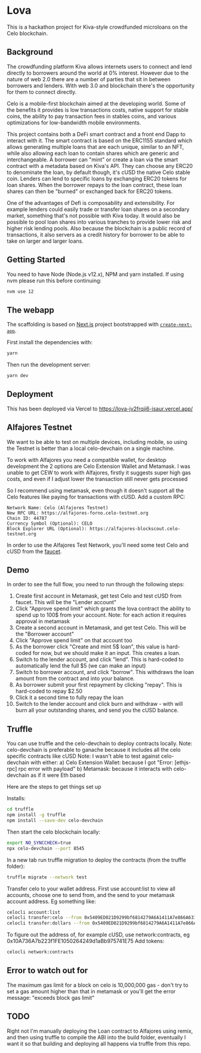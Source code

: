 # Lova

This is a hackathon project for Kiva-style crowdfunded microloans on the Celo blockchain.

## Background

The crowdfunding platform Kiva allows internets users to connect and lend directly to borrowers around the world at 0% interest. However due to the nature of web 2.0 there are a number of parties that sit in between borrowers and lenders. With web 3.0 and blockchain there's the opportunity for them to connect directly.

Celo is a mobile-first blockchain aimed at the developing world. Some of the benefits it provides is low transactions costs, native support for stable coins, the ability to pay transaction fees in stables coins, and various optimizations for low-bandwidth mobile environments.

This project contains both a DeFi smart contract and a front end Dapp to interact with it. The smart contract is based on the ERC1155 standard which allows generating multiple loans that are each unique, similar to an NFT, while also allowing each loan to contain shares which are generic and interchangeable. A borrower can "mint" or create a loan via the smart contract with a metadata based on Kiva's API. They can choose any ERC20 to denominate the loan, by default though, it's cUSD the native Celo stable coin. Lenders can lend to specific loans by exchanging ERC20 tokens for loan shares. When the borrower repays to the loan contract, these loan shares can then be "burned" or exchanged back for ERC20 tokens.

One of the advantages of Defi is composability and extensibility. For example lenders could easily trade or transfer loan shares on a secondary market, something that's not possible with Kiva today. It would also be possible to pool loan shares into various tranches to provide lower risk and higher risk lending pools. Also because the blockchain is a public record of transactions, it also servers as a credit history for borrower to be able to take on larger and larger loans.

## Getting Started

You need to have Node (Node.js v12.x), NPM and yarn installed. If using nvm please run this before continuing:
```bash
nvm use 12
```

## The webapp

The scaffolding is based on [Next.js](https://nextjs.org/) project bootstrapped with [`create-next-app`](https://github.com/vercel/next.js/tree/canary/packages/create-next-app).

First install the dependencies with:
```bash
yarn
```

Then run the development server:

```bash
yarn dev
```

## Deployment

This has been deployed via Vercel to https://lova-jv2frqji6-jsaur.vercel.app/

## Alfajores Testnet

We want to be able to test on multiple devices, including mobile, so using the Testnet is better than a local celo-devchain on a single machine.

To work with Alfajores you need a compatible wallet, for desktop development the 2 options are Celo Extension Wallet and Metamask.
I was unable to get CEW to work with Alfajores, firstly it suggests super high gas costs, and even if I adjust lower the transaction still never gets processed

So I recommend using metamask, even though it doesn't support all the Celo features like paying for transactions with cUSD.
Add a custom RPC:
```
Network Name: Celo (Alfajores Testnet)
New RPC URL: https://alfajores-forno.celo-testnet.org
Chain ID: 44787
Currency Symbol (Optional): CELO
Block Explorer URL (Optional): https://alfajores-blockscout.celo-testnet.org
```

In order to use the Alfajores Test Network, you'll need some test Celo and cUSD from the [faucet](https://celo.org/developers/faucet).

## Demo

In order to see the full flow, you need to run through the following steps:
1. Create first account in Metamask, get test Celo and test cUSD from faucet. This will be the "Lender account"
2. Click "Approve spend limit" which grants the lova contract the ability to spend up to 100$ from your account. Note: for each action it requires approval in metamask
3. Create a second account in Metamask, and get test Celo. This will be the "Borrower account"
4. Click "Approve spend limit" on that account too
5. As the borrower click "Create and mint 5$ loan", this value is hard-coded for now, but we should make it an input. This creates a loan.
6. Switch to the lender account, and click "lend". This is hard-coded to automatically lend the full $5 (we can make an input)
7. Switch to borrower account, and click "borrow". This withdraws the loan amount from the contract and into your balance.
8. As borrower submit your first repayment by clicking "repay". This is hard-coded to repay $2.50
9. Click it a second time to fully repay the loan
10. Switch to the lender account and click burn and withdraw - with will burn all your outstanding shares, and send you the cUSD balance.


## Truffle

You can use truffle and the celo-devchain to deploy contracts locally.
Note: celo-devchain is preferable to ganache because it includes all the celo specific contracts like cUSD
Note: I wasn't able to test against celo-devchain with either: 
a) Celo Extension Wallet: because I got "Error: [ethjs-rpc] rpc error with payload"
b) Metamask: because it interacts with celo-devchain as if it were Eth based

Here are the steps to get things set up

Installs:
```bash
cd truffle
npm install -g truffle
npm install --save-dev celo-devchain
```

Then start the celo blockchain locally:
```bash
export NO_SYNCCHECK=true
npx celo-devchain --port 8545
```

In a new tab run truffle migration to deploy the contracts (from the truffle folder):
```bash
truffle migrate --network test
```

Transfer celo to your wallet address. First use account:list to view all accounts, choose one to send from, and the send to your metamask account address.
Eg something like:
```bash
celocli account:list
celocli transfer:celo --from 0x5409ED021D9299bf6814279A6A1411A7e866A631 --to 0x817aBe07b808174Fc19AcE032d94a7213D8A76d8 --value 1000000000000000000000
celocli transfer:dollars --from 0x5409ED021D9299bf6814279A6A1411A7e866A631 --to 0x817aBe07b808174Fc19AcE032d94a7213D8A76d8 --value 1000000000000000000000
```

To figure out the address of, for example cUSD, use network:contracts, eg 0x10A736A7b223f1FE1050264249d1aBb975741E75
Add tokens:
```bash
celocli network:contracts
```

## Error to watch out for

The maximum gas limit for a block on celo is 10,000,000 gas - don't try to set a gas amount higher than that in metamask or you'll get the error message:
"exceeds block gas limit"

## TODO

Right not I'm manually deploying the Loan contract to Alfajores using remix, and then using truffle to compile the ABI into the build folder,
eventually I want it so that building and deploying all happens via truffle from this repo.
